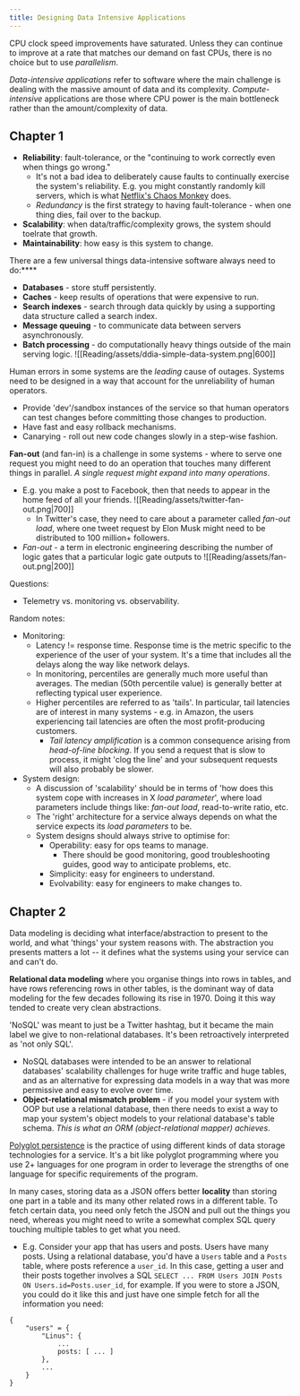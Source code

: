 ```yaml
---
title: Designing Data Intensive Applications
---
```


CPU clock speed improvements have saturated. Unless they can continue to improve at a rate that matches our demand on fast CPUs, there is no choice but to use *parallelism*.

*Data-intensive applications* refer to software where the main challenge is dealing with the massive amount of data and its complexity. *Compute-intensive* applications are those where CPU power is the main bottleneck rather than the amount/complexity of data.

## Chapter 1
- **Reliability**: fault-tolerance, or the "continuing to work correctly even when things go wrong."
	- It's not a bad idea to deliberately cause faults to continually exercise the system's reliability. E.g. you might constantly randomly kill servers, which is what [Netflix's Chaos Monkey](https://netflix.github.io/chaosmonkey/) does.
	- *Redundancy* is the first strategy to having fault-tolerance - when one thing dies, fail over to the backup.
- **Scalability**: when data/traffic/complexity grows, the system should toelrate that growth.
- **Maintainability**: how easy is this system to change.

There are a few universal things data-intensive software always need to do:****
- **Databases** - store stuff persistently.
- **Caches** - keep results of operations that were expensive to run.
- **Search indexes** - search through data quickly by using a supporting data structure called a search index.
- **Message queuing** - to communicate data between servers asynchronously.
- **Batch processing** - do computationally heavy things outside of the main serving logic.
![[Reading/assets/ddia-simple-data-system.png|600]]

Human errors in some systems are the *leading* cause of outages. Systems need to be designed in a way that account for the unreliability of human operators.
- Provide 'dev'/sandbox instances of the service so that human operators can test changes before committing those changes to production.
- Have fast and easy rollback mechanisms.
- Canarying - roll out new code changes slowly in a step-wise fashion.

**Fan-out** (and fan-in) is a challenge in some systems - where to serve one request you might need to do an operation that touches many different things in parallel. *A single request might expand into many operations*.
- E.g. you make a post to Facebook, then that needs to appear in the home feed of all your friends.
	![[Reading/assets/twitter-fan-out.png|700]]
	 - In Twitter's case, they need to care about a parameter called *fan-out load*, where one tweet request by Elon Musk might need to be distributed to 100 million+ followers.
- *Fan-out* - a term in electronic engineering describing the number of logic gates that a particular logic gate outputs to
	![[Reading/assets/fan-out.png|200]]


Questions:
- Telemetry vs. monitoring vs. observability.

Random notes:
- Monitoring:
	- Latency != response time. Response time is the metric specific to the experience of the user of your system. It's a time that includes all the delays along the way like network delays.
	- In monitoring, percentiles are generally much more useful than averages. The median (50th percentile value) is generally better at reflecting typical user experience.
	- Higher percentiles are referred to as 'tails'. In particular, tail latencies are of interest in many systems - e.g. in Amazon, the users experiencing tail latencies are often the most profit-producing customers.
		- *Tail latency amplification* is a common consequence arising from *head-of-line blocking*. If you send a request that is slow to process, it might 'clog the line' and your subsequent requests will also probably be slower.
- System design:
	- A discussion of 'scalability' should be in terms of 'how does this system cope with increases in X *load parameter*', where load parameters include things like: *fan-out load*, read-to-write ratio, etc.
	- The 'right' architecture for a service always depends on what the service expects its *load parameters* to be.
	- System designs should always strive to optimise for:
		- Operability: easy for ops teams to manage.
			- There should be good monitoring, good troubleshooting guides, good way to anticipate problems, etc.
		- Simplicity: easy for engineers to understand.
		- Evolvability: easy for engineers to make changes to.
  
## Chapter 2
Data modeling is deciding what interface/abstraction to present to the world, and what 'things' your system reasons with. The abstraction you presents matters a lot -- it defines what the systems using your service can and can't do.

**Relational data modeling** where you organise things into rows in tables, and have rows referencing rows in other tables, is the dominant way of data modeling for the few decades following its rise in 1970. Doing it this way tended to create very clean abstractions.

'NoSQL' was meant to just be a Twitter hashtag, but it became the main label we give to non-relational databases. It's been retroactively interpreted as 'not only SQL'.
- NoSQL databases were intended to be an answer to relational databases' scalability challenges for huge write traffic and huge tables, and as an alternative for expressing data models in a way that was more permissive and easy to evolve over time.
- **Object-relational mismatch problem** - if you model your system with OOP but use a relational database, then there needs to exist a way to map your system's object models to your relational database's table schema. *This is what an ORM (object-relational mapper) achieves*.

[Polyglot persistence](https://en.wikipedia.org/wiki/Polyglot_persistence) is the practice of using different kinds of data storage technologies for a service. It's a bit like polyglot programming where you use 2+ languages for one program in order to leverage the strengths of one language for specific requirements of the program.

In many cases, storing data as a JSON offers better **locality** than storing one part in a table and its many other related rows in a different table. To fetch certain data, you need only fetch the JSON and pull out the things you need, whereas you might need to write a somewhat complex SQL query touching multiple tables to get what you need.
- E.g. Consider your app that has users and posts. Users have many posts. Using a relational database, you'd have a `Users` table and a `Posts` table, where posts reference a `user_id`. In this case, getting a user and their posts together involves a SQL `SELECT ... FROM Users JOIN Posts ON Users.id=Posts.user_id`, for example. If you were to store a JSON, you could do it like this and just have one simple fetch for all the information you need:
```
{
	"users" = {
		"Linus": {
			...
			posts: [ ... ]
		},
		...
	}
}
```
